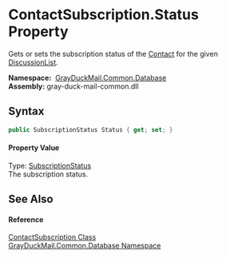 ContactSubscription.Status Property
===================================
Gets or sets the subscription status of the [Contact][1] for the given [DiscussionList][2].

  **Namespace:**  [GrayDuckMail.Common.Database][3]  
  **Assembly:** gray-duck-mail-common.dll

Syntax
------

```csharp
public SubscriptionStatus Status { get; set; }
```

#### Property Value
Type: [SubscriptionStatus][4]  
 The subscription status. 

See Also
--------

#### Reference
[ContactSubscription Class][5]  
[GrayDuckMail.Common.Database Namespace][3]  

[1]: Contact.md
[2]: DiscussionList.md
[3]: ../README.md
[4]: ../SubscriptionStatus/README.md
[5]: README.md
